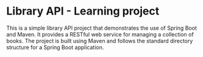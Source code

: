 # Library API - Learning project

This is a simple library API project that demonstrates the use of Spring Boot and Maven.
It provides a RESTful web service for managing a collection of books.
The project is built using Maven and follows the standard directory structure for a Spring Boot application.
